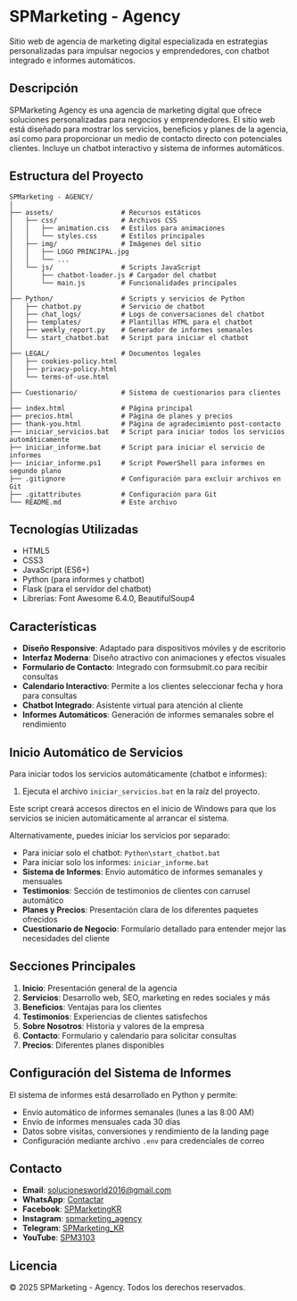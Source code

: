 # SPMarketing - Agency

Sitio web de agencia de marketing digital especializada en estrategias personalizadas para impulsar negocios y emprendedores, con chatbot integrado e informes automáticos.

## Descripción

SPMarketing Agency es una agencia de marketing digital que ofrece soluciones personalizadas para negocios y emprendedores. El sitio web está diseñado para mostrar los servicios, beneficios y planes de la agencia, así como para proporcionar un medio de contacto directo con potenciales clientes. Incluye un chatbot interactivo y sistema de informes automáticos.

## Estructura del Proyecto

```
SPMarketing - AGENCY/
│
├── assets/                 # Recursos estáticos
│   ├── css/                # Archivos CSS
│   │   ├── animation.css   # Estilos para animaciones
│   │   └── styles.css      # Estilos principales
│   ├── img/                # Imágenes del sitio
│   │   ├── LOGO PRINCIPAL.jpg
│   │   └── ...
│   └── js/                 # Scripts JavaScript
│       ├── chatbot-loader.js # Cargador del chatbot
│       └── main.js         # Funcionalidades principales
│
├── Python/                 # Scripts y servicios de Python
│   ├── chatbot.py          # Servicio de chatbot
│   ├── chat_logs/          # Logs de conversaciones del chatbot
│   ├── templates/          # Plantillas HTML para el chatbot
│   ├── weekly_report.py    # Generador de informes semanales
│   └── start_chatbot.bat   # Script para iniciar el chatbot
│
├── LEGAL/                  # Documentos legales
│   ├── cookies-policy.html
│   ├── privacy-policy.html
│   └── terms-of-use.html
│
├── Cuestionario/           # Sistema de cuestionarios para clientes
│
├── index.html              # Página principal
├── precios.html            # Página de planes y precios
├── thank-you.html          # Página de agradecimiento post-contacto
├── iniciar_servicios.bat   # Script para iniciar todos los servicios automáticamente
├── iniciar_informe.bat     # Script para iniciar el servicio de informes
├── iniciar_informe.ps1     # Script PowerShell para informes en segundo plano
├── .gitignore              # Configuración para excluir archivos en Git
├── .gitattributes          # Configuración para Git
└── README.md               # Este archivo
```

## Tecnologías Utilizadas

- HTML5
- CSS3
- JavaScript (ES6+)
- Python (para informes y chatbot)
- Flask (para el servidor del chatbot)
- Librerías: Font Awesome 6.4.0, BeautifulSoup4

## Características

- **Diseño Responsive**: Adaptado para dispositivos móviles y de escritorio
- **Interfaz Moderna**: Diseño atractivo con animaciones y efectos visuales
- **Formulario de Contacto**: Integrado con formsubmit.co para recibir consultas
- **Calendario Interactivo**: Permite a los clientes seleccionar fecha y hora para consultas
- **Chatbot Integrado**: Asistente virtual para atención al cliente
- **Informes Automáticos**: Generación de informes semanales sobre el rendimiento

## Inicio Automático de Servicios

Para iniciar todos los servicios automáticamente (chatbot e informes):

1. Ejecuta el archivo `iniciar_servicios.bat` en la raíz del proyecto.

Este script creará accesos directos en el inicio de Windows para que los servicios se inicien automáticamente al arrancar el sistema.

Alternativamente, puedes iniciar los servicios por separado:

- Para iniciar solo el chatbot: `Python\start_chatbot.bat`
- Para iniciar solo los informes: `iniciar_informe.bat`
- **Sistema de Informes**: Envío automático de informes semanales y mensuales
- **Testimonios**: Sección de testimonios de clientes con carrusel automático
- **Planes y Precios**: Presentación clara de los diferentes paquetes ofrecidos
- **Cuestionario de Negocio**: Formulario detallado para entender mejor las necesidades del cliente

## Secciones Principales

1. **Inicio**: Presentación general de la agencia
2. **Servicios**: Desarrollo web, SEO, marketing en redes sociales y más
3. **Beneficios**: Ventajas para los clientes
4. **Testimonios**: Experiencias de clientes satisfechos
5. **Sobre Nosotros**: Historia y valores de la empresa
6. **Contacto**: Formulario y calendario para solicitar consultas
7. **Precios**: Diferentes planes disponibles

## Configuración del Sistema de Informes

El sistema de informes está desarrollado en Python y permite:
- Envío automático de informes semanales (lunes a las 8:00 AM)
- Envío de informes mensuales cada 30 días
- Datos sobre visitas, conversiones y rendimiento de la landing page
- Configuración mediante archivo `.env` para credenciales de correo

## Contacto

- **Email**: solucionesworld2016@gmail.com
- **WhatsApp**: [Contactar](https://wa.link/uxacg0)
- **Facebook**: [SPMarketingKR](https://www.facebook.com/SPMarketingKR/)
- **Instagram**: [spmarketing_agency](https://www.instagram.com/spmarketing_agency?igsh=MWM2YTZnd25nbDcwZg=)
- **Telegram**: [SPMarketing_KR](https://t.me/SPMarketing_KR)
- **YouTube**: [SPM3103](https://www.youtube.com/@SPM3103)

## Licencia

© 2025 SPMarketing - Agency. Todos los derechos reservados.